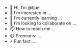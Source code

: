 - 👋 Hi, I’m @tjue
- 👀 I’m interested in ...
- 🌱 I’m currently learning ...
- 💞️ I’m looking to collaborate on ...
- 📫 How to reach me ...
- 😄 Pronouns: ...
- ⚡ Fun fact: ...

<!---
tjue/tjue is a ✨ special ✨ repository because its `README.md` (this file) appears on your GitHub profile.
You can click the Preview link to take a look at your changes.
--->
